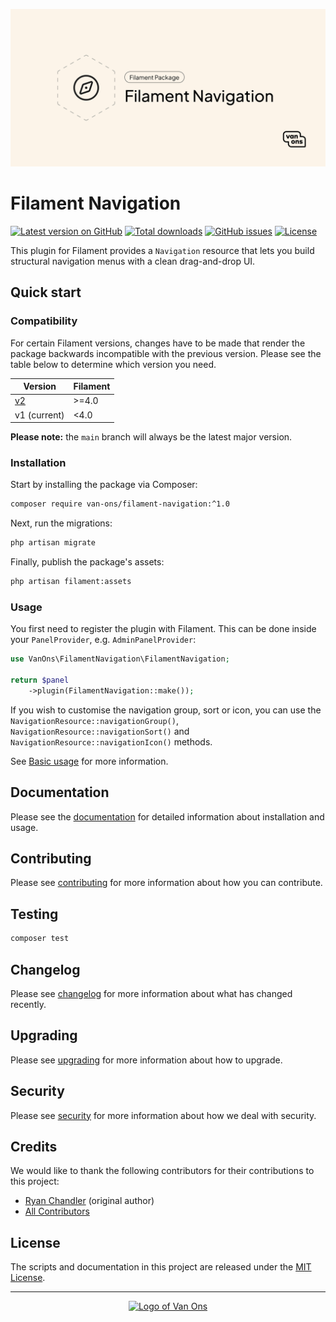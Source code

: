 <p align="center"><img src="art/social-card.png" alt="Social card of Filament Navigation"></p>

# Filament Navigation

[![Latest version on GitHub](https://img.shields.io/github/release/VanOns/filament-navigation.svg?style=flat-square)](https://github.com/VanOns/filament-navigation/releases)
[![Total downloads](https://img.shields.io/packagist/dt/van-ons/filament-navigation.svg?style=flat-square)](https://packagist.org/packages/van-ons/filament-navigation)
[![GitHub issues](https://img.shields.io/github/issues/VanOns/filament-navigation?style=flat-square)](https://github.com/VanOns/filament-navigation/issues)
[![License](https://img.shields.io/github/license/VanOns/filament-navigation?style=flat-square)](https://github.com/VanOns/filament-navigation/blob/main/LICENSE.md)

This plugin for Filament provides a `Navigation` resource that lets you build structural navigation menus with a clean drag-and-drop UI.

## Quick start

### Compatibility

For certain Filament versions, changes have to be made that render the package backwards incompatible with the previous version.
Please see the table below to determine which version you need.

| Version                                                       | Filament |
|---------------------------------------------------------------|----------|
| [v2](https://github.com/VanOns/filament-navigation/tree/main) | \>=4.0   |
| v1 (current)                                                  | <4.0     |

**Please note:** the `main` branch will always be the latest major version.

### Installation

Start by installing the package via Composer:

```bash
composer require van-ons/filament-navigation:^1.0
```

Next, run the migrations:

```sh
php artisan migrate
```

Finally, publish the package's assets:

```sh
php artisan filament:assets
```

### Usage

You first need to register the plugin with Filament. This can be done inside your `PanelProvider`, e.g. `AdminPanelProvider`:

```php
use VanOns\FilamentNavigation\FilamentNavigation;

return $panel
    ->plugin(FilamentNavigation::make());
```

If you wish to customise the navigation group, sort or icon, you can use the `NavigationResource::navigationGroup()`,
`NavigationResource::navigationSort()` and `NavigationResource::navigationIcon()` methods.

See [Basic usage](docs/basic-usage.md) for more information.

## Documentation

Please see the [documentation] for detailed information about installation and usage.

## Contributing

Please see [contributing] for more information about how you can contribute.

## Testing

```bash
composer test
```

## Changelog

Please see [changelog] for more information about what has changed recently.

## Upgrading

Please see [upgrading] for more information about how to upgrade.

## Security

Please see [security] for more information about how we deal with security.

## Credits

We would like to thank the following contributors for their contributions to this project:

- [Ryan Chandler](https://github.com/ryangjchandler) (original author)
- [All Contributors][all-contributors]

## License

The scripts and documentation in this project are released under the [MIT License][license].

---

<p align="center"><a href="https://van-ons.nl/" target="_blank"><img src="https://opensource.van-ons.nl/files/cow.png" width="50" alt="Logo of Van Ons"></a></p>

[documentation]: docs
[contributing]: CONTRIBUTING.md
[changelog]: CHANGELOG.md
[upgrading]: UPGRADING.md
[security]: SECURITY.md
[email]: mailto:opensource@van-ons.nl
[all-contributors]: ../../contributors
[license]: LICENSE.md
